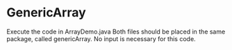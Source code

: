 # GenericArray
Execute the code in ArrayDemo.java
Both files should be placed in the same package, called genericArray.
No input is necessary for this code.
